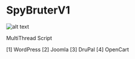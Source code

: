 # SpyBruterV1

![alt text](https://i.ibb.co/0CFcsbk/1.png)

MultiThread Script

[1] WordPress 
[2] Joomla
[3] DruPal
[4] OpenCart

